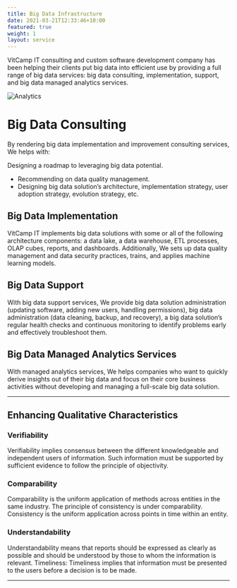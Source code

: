 ```yaml
---
title: Big Data Infrastructure
date: 2021-03-21T12:33:46+10:00
featured: true
weight: 1
layout: service
---
```


VitCamp IT consulting and custom software development company has been helping their clients put big data into efficient use by providing a full range of big data services: big data consulting, implementation, support, and big data managed analytics services.

![Analytics](/images/austin-distel-nGc5RT2HmF0-unsplash.jpg)

# Big Data Consulting 

By rendering big data implementation and improvement consulting services, We helps with:

Designing a roadmap to leveraging big data potential.
- Recommending on data quality management.
- Designing big data solution’s architecture, implementation strategy, user adoption strategy, evolution strategy, etc.

## Big Data Implementation

VitCamp IT implements big data solutions with some or all of the following architecture components: a data lake, a data warehouse, ETL processes, OLAP cubes, reports, and dashboards. Additionally, We sets up data quality management and data security practices, trains, and applies machine learning models.

## Big Data Support

With big data support services, We provide big data solution administration (updating software, adding new users, handling permissions), big data administration (data cleaning, backup, and recovery), a big data solution’s regular health checks and continuous monitoring to identify problems early and effectively troubleshoot them.

## Big Data Managed Analytics Services

With managed analytics services, We helps companies who want to quickly derive insights out of their big data and focus on their core business activities without developing and managing a full-scale big data solution.

---

## Enhancing Qualitative Characteristics

### Verifiability
Verifiability implies consensus between the different knowledgeable and independent users of information. Such information must be supported by sufficient evidence to follow the principle of objectivity.

### Comparability
Comparability is the uniform application of methods across entities in the same industry. The principle of consistency is under comparability. Consistency is the uniform application across points in time within an entity.

### Understandability
Understandability means that reports should be expressed as clearly as possible and should be understood by those to whom the information is relevant.
Timeliness: Timeliness implies that information must be presented to the users before a decision is to be made.

---

